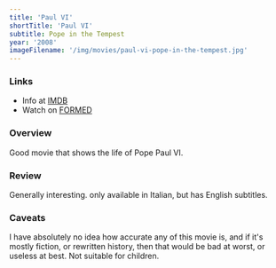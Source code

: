 ```yaml
---
title: 'Paul VI'
shortTitle: 'Paul VI'
subtitle: Pope in the Tempest
year: '2008'
imageFilename: '/img/movies/paul-vi-pope-in-the-tempest.jpg'
---
```


### Links

* Info at [IMDB](https://www.imdb.com/title/tt1331063/)
* Watch on [FORMED](https://watch.formed.org/paul-vi-the-pope-in-the-tempest)

### Overview

Good movie that shows the life of Pope Paul VI.

### Review

Generally interesting. only available in Italian, but has English subtitles.

### Caveats

I have absolutely no idea how accurate any of this movie is, and if it's mostly fiction, or rewritten history, then that would be bad at worst, or useless at best. Not suitable for children.
